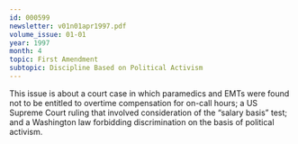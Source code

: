```yaml
---
id: 000599
newsletter: v01n01apr1997.pdf
volume_issue: 01-01
year: 1997
month: 4
topic: First Amendment
subtopic: Discipline Based on Political Activism
---
```


This issue is about a court case in which paramedics and EMTs were found not to be entitled to overtime compensation for on-call hours; a US Supreme Court ruling that involved consideration of the “salary basis” test; and a Washington law forbidding discrimination on the basis of political activism.